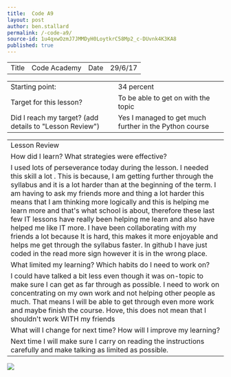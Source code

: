 ```yaml
---
title:  Code A9
layout: post
author: ben.stallard
permalink: /-code-a9/
source-id: 1u4qxwOzmJ7JMMDyH0LoytkrC58Mp2_c-DUvnk4K3KA8
published: true
---
```

<table>
  <tr>
    <td>Title</td>
    <td>Code Academy</td>
    <td>Date</td>
    <td>29/6/17</td>
  </tr>
</table>


<table>
  <tr>
    <td>Starting point:</td>
    <td>34 percent</td>
  </tr>
  <tr>
    <td>Target for this lesson?</td>
    <td>To be  able to get on with the topic</td>
  </tr>
  <tr>
    <td>Did I reach my target? 
(add details to "Lesson Review")</td>
    <td> Yes I managed to get much further in the Python course</td>
  </tr>
</table>


<table>
  <tr>
    <td>Lesson Review</td>
  </tr>
  <tr>
    <td>How did I learn? What strategies were effective? </td>
  </tr>
  <tr>
    <td>I used lots of perseverance today during the lesson. I needed this skill a lot . This is because, I am getting further through the syllabus and it is a lot harder than at the beginning of the term. I am having to ask my friends more and thing a lot harder this means that I am thinking more logically and this is helping me learn more and that's what school is about, therefore these last few IT lessons have really been helping me learn and also have helped me like IT more.
I have been collaborating with my friends a lot because It is hard, this makes it more enjoyable and helps me get through the syllabus faster.
In github I have just coded in the read more sign however it is in the wrong place.
</td>
  </tr>
  <tr>
    <td>What limited my learning? Which habits do I need to work on? </td>
  </tr>
  <tr>
    <td>I could have talked a bit less even though it was on-topic to make sure I can get as far through as possible.
I need to work on concentrating on my own work and not helping other people as much. That means I will be able to get through even more work and maybe finish the course. Hove, this does not mean that I shouldn't work WITH my friends
</td>
  </tr>
  <tr>
    <td>What will I change for next time? How will I improve my learning?</td>
  </tr>
  <tr>
    <td>Next time I will make sure I carry on reading the instructions carefully and make talking as limited as possible.</td>
  </tr>
</table>

<img src="https://github.com/benstallard/benstallard04.github.io/blob/master/images/Screen%20Shot%202017-07-05%20at%2011.46.06.png?raw=true">



